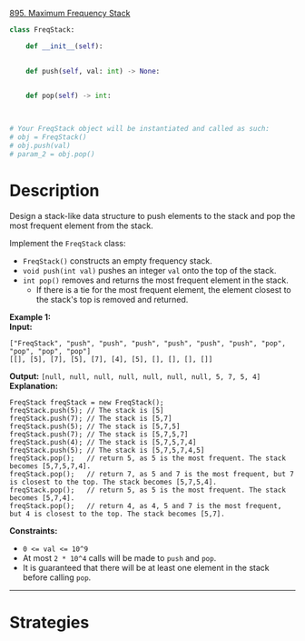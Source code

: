 [895. Maximum Frequency Stack](https://leetcode.com/problems/maximum-frequency-stack/)

```python
class FreqStack:

    def __init__(self):
        

    def push(self, val: int) -> None:
        

    def pop(self) -> int:
        


# Your FreqStack object will be instantiated and called as such:
# obj = FreqStack()
# obj.push(val)
# param_2 = obj.pop()
```

# Description

Design a stack-like data structure to push elements to the stack and pop the most frequent element from the stack.

Implement the `FreqStack` class:
- `FreqStack()` constructs an empty frequency stack.
- `void push(int val)` pushes an integer `val` onto the top of the stack.
- `int pop()` removes and returns the most frequent element in the stack.
    - If there is a tie for the most frequent element, the element closest to the stack's top is removed and returned.

**Example 1:**  
**Input:**
```
["FreqStack", "push", "push", "push", "push", "push", "push", "pop", "pop", "pop", "pop"]
[[], [5], [7], [5], [7], [4], [5], [], [], [], []]
```
**Output:** `[null, null, null, null, null, null, null, 5, 7, 5, 4]`  
**Explanation:**
```
FreqStack freqStack = new FreqStack();
freqStack.push(5); // The stack is [5]
freqStack.push(7); // The stack is [5,7]
freqStack.push(5); // The stack is [5,7,5]
freqStack.push(7); // The stack is [5,7,5,7]
freqStack.push(4); // The stack is [5,7,5,7,4]
freqStack.push(5); // The stack is [5,7,5,7,4,5]
freqStack.pop();   // return 5, as 5 is the most frequent. The stack becomes [5,7,5,7,4].
freqStack.pop();   // return 7, as 5 and 7 is the most frequent, but 7 is closest to the top. The stack becomes [5,7,5,4].
freqStack.pop();   // return 5, as 5 is the most frequent. The stack becomes [5,7,4].
freqStack.pop();   // return 4, as 4, 5 and 7 is the most frequent, but 4 is closest to the top. The stack becomes [5,7].
```

**Constraints:**
- `0 <= val <= 10^9`
- At most `2 * 10^4` calls will be made to `push` and `pop`.
- It is guaranteed that there will be at least one element in the stack before calling `pop`.

---


# Strategies


